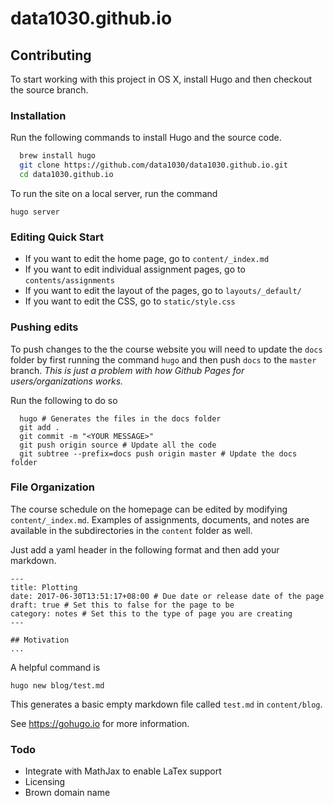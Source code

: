 # data1030.github.io

## Contributing
To start working with this project in OS X, install Hugo and then checkout the source branch.

### Installation
Run the following commands to install Hugo and the source code.
```bash
  brew install hugo
  git clone https://github.com/data1030/data1030.github.io.git
  cd data1030.github.io
```

To run the site on a local server, run the command

```
hugo server
```

### Editing Quick Start
* If you want to edit the home page, go to `content/_index.md`
* If you want to edit individual assignment pages, go to `contents/assignments`
* If you want to edit the layout of the pages, go to `layouts/_default/`
* If you want to edit the CSS, go to `static/style.css`

### Pushing edits
To push changes to the the course website you will need to update the `docs` folder by first running the command `hugo` and then push `docs` to the `master` branch. *This is just a problem with how Github Pages for users/organizations works.*

Run the following to do so
```
  hugo # Generates the files in the docs folder
  git add .
  git commit -m "<YOUR MESSAGE>"
  git push origin source # Update all the code
  git subtree --prefix=docs push origin master # Update the docs folder
```

### File Organization

The course schedule on the homepage can be edited by modifying `content/_index.md`.
Examples of assignments, documents, and notes are available in the subdirectories in the `content`
folder as well.

Just add a yaml header in the following format and then add your markdown.

```
---
title: Plotting
date: 2017-06-30T13:51:17+08:00 # Due date or release date of the page
draft: true # Set this to false for the page to be 
category: notes # Set this to the type of page you are creating
---

## Motivation
...

```


A helpful command is

```
hugo new blog/test.md
```

This generates a basic empty markdown file called `test.md` in `content/blog`.

See https://gohugo.io for more information.


### Todo

* Integrate with MathJax to enable LaTex support
* Licensing
* Brown domain name


  
